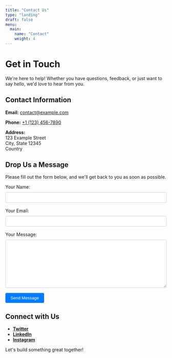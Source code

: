 ```yaml
---
title: "Contact Us"
type: "landing"
draft: false
menu:
  main:
    name: "Contact"
    weight: 4
---
```


# Get in Touch

We're here to help! Whether you have questions, feedback, or just want to say hello, we'd love to hear from you.

## Contact Information

**Email:** [contact@example.com](mailto:contact@example.com)

**Phone:** [+1 (123) 456-7890](tel:+11234567890)

**Address:**  
123 Example Street  
City, State 12345  
Country

## Drop Us a Message

Please fill out the form below, and we'll get back to you as soon as possible.

<form action="https://formspree.io/mj.bahonar@gmail.com" method="POST">
  <div style="margin-bottom: 1rem;">
    <label for="name" style="display: block; margin-bottom: 0.5rem;">Your Name:</label>
    <input type="text" id="name" name="name" required style="width: 100%; padding: 0.5rem; border-radius: 4px; border: 1px solid #ccc;">
  </div>
  <div style="margin-bottom: 1rem;">
    <label for="email" style="display: block; margin-bottom: 0.5rem;">Your Email:</label>
    <input type="email" id="email" name="_replyto" required style="width: 100%; padding: 0.5rem; border-radius: 4px; border: 1px solid #ccc;">
  </div>
  <div style="margin-bottom: 1rem;">
    <label for="message" style="display: block; margin-bottom: 0.5rem;">Your Message:</label>
    <textarea id="message" name="message" required style="width: 100%; height: 150px; padding: 0.5rem; border-radius: 4px; border: 1px solid #ccc;"></textarea>
  </div>
  <div>
    <input type="submit" value="Send Message" style="background-color: #007BFF; color: white; border: none; padding: 0.5rem 1rem; border-radius: 4px; cursor: pointer;">
  </div>
</form>

## Connect with Us

- **[Twitter](https://twitter.com/yourhandle)**
- **[LinkedIn](https://www.linkedin.com/company/yourcompany)**
- **[Instagram](https://www.instagram.com/yourhandle)**

Let's build something great together!